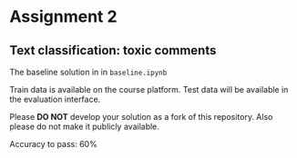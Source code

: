 # Assignment 2
## Text classification: toxic comments

The baseline solution in in `baseline.ipynb`

Train data is available on the course platform. Test data will be available in the evaluation interface.

Please **DO NOT** develop your solution as a fork of this repository. Also please do not make it publicly available.
 
 Accuracy to pass: 60%
